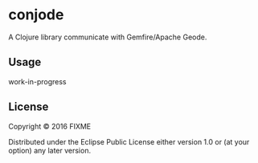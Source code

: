 # conjode

A Clojure library communicate with Gemfire/Apache Geode.

## Usage

work-in-progress

## License

Copyright © 2016 FIXME

Distributed under the Eclipse Public License either version 1.0 or (at
your option) any later version.
